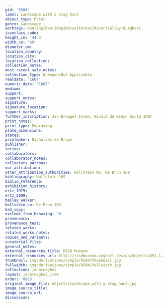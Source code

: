 ```yaml
---
pid: '9584'
label: Landscape with a stag hunt
object_type: Print
genre: Landscape
worktags: Hunting|Deer|Dog|Horse|Forest|River|Valley|Burghers
iconclass_code:
height_cm: '44.4'
width_cm: '69'
diameter_cm:
location_country:
location_city:
location_collection:
collection_notes:
most_recent_sale_notes:
collection_type: Unknown/Not Applicable
realdate: '1607'
numeric_date: '1607'
medium:
support:
support_notes:
signature:
signature_location:
support_marks:
further_inscription: Jan Bruegel Inven. Nicola de Bruyn Sculp 1607
print_notes:
print_type: Engraving
plate_dimensions:
states:
printmaker: Nicholaas de Bruyn
publisher:
series:
collaborators:
collaborator_notes:
collectors_patrons:
our_attribution:
other_attribution_authorities: Hollstein No. De Brun 169
bibliography: Hollstein 169
biblio_reference:
exhibition_history:
ertz_1979:
ertz_2008:
bailey_walker:
hollstein_no: De Brun 169
bad_copy:
exclude_from_browsing: '0'
provenance:
provenance_text:
related_works:
related_works_notes:
copies_and_variants:
curatorial_files:
general_notes:
external_resources_title: RISD Museum
external_resources_url: http://risdmuseum.org/art_design/objects/491_landscape_with_stag_hunt
thumbnail: img/derivatives/simple/9584/thumbnail.jpg
fullwidth: img/derivatives/simple/9584/fullwidth.jpg
collection: janbrueghel
layout: janbrueghel_item
order: '0925'
original_image_file: objects/Landscape_with_a_stag_hunt.jpg
image_source_title:
image_source_url:
discussion:
---
```


